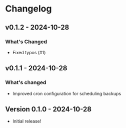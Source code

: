 # Changelog

## v0.1.2 - 2024-10-28

### What's Changed

- Fixed typos (#1)

## v0.1.1 - 2024-10-28

### What's changed

- Improved cron configuration for scheduling backups

## Version 0.1.0 - 2024-10-28

- Initial release!
